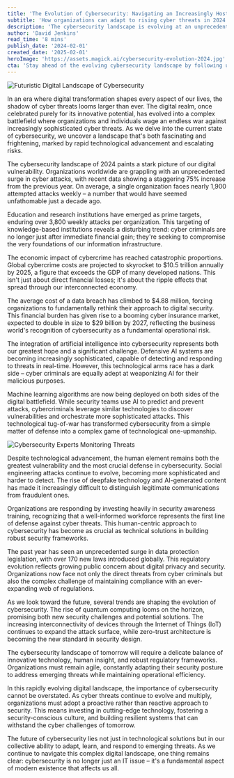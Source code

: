 ```yaml
---
title: 'The Evolution of Cybersecurity: Navigating an Increasingly Hostile Digital Landscape'
subtitle: 'How organizations can adapt to rising cyber threats in 2024'
description: 'The cybersecurity landscape is evolving at an unprecedented pace, with organizations facing an average of 1,900 weekly attacks. As global cybercrime costs approach $10.5 trillion annually by 2025, the integration of AI in both defense and offense is reshaping the battlefield. This comprehensive analysis explores the current state of cybersecurity, emerging threats, and strategies for building resilient digital defenses.'
author: 'David Jenkins'
read_time: '8 mins'
publish_date: '2024-02-01'
created_date: '2025-02-01'
heroImage: 'https://assets.magick.ai/cybersecurity-evolution-2024.jpg'
cta: 'Stay ahead of the evolving cybersecurity landscape by following us on LinkedIn at [Magick AI](https://www.linkedin.com/company/magick-ai) for regular updates on the latest threats and defense strategies.'
---
```


![Futuristic Digital Landscape of Cybersecurity](https://i.magick.ai/PIXE/1738428536557_magick_img.webp)

In an era where digital transformation shapes every aspect of our lives, the shadow of cyber threats looms larger than ever. The digital realm, once celebrated purely for its innovative potential, has evolved into a complex battlefield where organizations and individuals wage an endless war against increasingly sophisticated cyber threats. As we delve into the current state of cybersecurity, we uncover a landscape that's both fascinating and frightening, marked by rapid technological advancement and escalating risks.

The cybersecurity landscape of 2024 paints a stark picture of our digital vulnerability. Organizations worldwide are grappling with an unprecedented surge in cyber attacks, with recent data showing a staggering 75% increase from the previous year. On average, a single organization faces nearly 1,900 attempted attacks weekly – a number that would have seemed unfathomable just a decade ago.

Education and research institutions have emerged as prime targets, enduring over 3,800 weekly attacks per organization. This targeting of knowledge-based institutions reveals a disturbing trend: cyber criminals are no longer just after immediate financial gain; they're seeking to compromise the very foundations of our information infrastructure.

The economic impact of cybercrime has reached catastrophic proportions. Global cybercrime costs are projected to skyrocket to $10.5 trillion annually by 2025, a figure that exceeds the GDP of many developed nations. This isn't just about direct financial losses; it's about the ripple effects that spread through our interconnected economy.

The average cost of a data breach has climbed to $4.88 million, forcing organizations to fundamentally rethink their approach to digital security. This financial burden has given rise to a booming cyber insurance market, expected to double in size to $29 billion by 2027, reflecting the business world's recognition of cybersecurity as a fundamental operational risk.

The integration of artificial intelligence into cybersecurity represents both our greatest hope and a significant challenge. Defensive AI systems are becoming increasingly sophisticated, capable of detecting and responding to threats in real-time. However, this technological arms race has a dark side – cyber criminals are equally adept at weaponizing AI for their malicious purposes.

Machine learning algorithms are now being deployed on both sides of the digital battlefield. While security teams use AI to predict and prevent attacks, cybercriminals leverage similar technologies to discover vulnerabilities and orchestrate more sophisticated attacks. This technological tug-of-war has transformed cybersecurity from a simple matter of defense into a complex game of technological one-upmanship.

![Cybersecurity Experts Monitoring Threats](https://i.magick.ai/PIXE/1738428536560_magick_img.webp)

Despite technological advancement, the human element remains both the greatest vulnerability and the most crucial defense in cybersecurity. Social engineering attacks continue to evolve, becoming more sophisticated and harder to detect. The rise of deepfake technology and AI-generated content has made it increasingly difficult to distinguish legitimate communications from fraudulent ones.

Organizations are responding by investing heavily in security awareness training, recognizing that a well-informed workforce represents the first line of defense against cyber threats. This human-centric approach to cybersecurity has become as crucial as technical solutions in building robust security frameworks.

The past year has seen an unprecedented surge in data protection legislation, with over 170 new laws introduced globally. This regulatory evolution reflects growing public concern about digital privacy and security. Organizations now face not only the direct threats from cyber criminals but also the complex challenge of maintaining compliance with an ever-expanding web of regulations.

As we look toward the future, several trends are shaping the evolution of cybersecurity. The rise of quantum computing looms on the horizon, promising both new security challenges and potential solutions. The increasing interconnectivity of devices through the Internet of Things (IoT) continues to expand the attack surface, while zero-trust architecture is becoming the new standard in security design.

The cybersecurity landscape of tomorrow will require a delicate balance of innovative technology, human insight, and robust regulatory frameworks. Organizations must remain agile, constantly adapting their security posture to address emerging threats while maintaining operational efficiency.

In this rapidly evolving digital landscape, the importance of cybersecurity cannot be overstated. As cyber threats continue to evolve and multiply, organizations must adopt a proactive rather than reactive approach to security. This means investing in cutting-edge technology, fostering a security-conscious culture, and building resilient systems that can withstand the cyber challenges of tomorrow.

The future of cybersecurity lies not just in technological solutions but in our collective ability to adapt, learn, and respond to emerging threats. As we continue to navigate this complex digital landscape, one thing remains clear: cybersecurity is no longer just an IT issue – it's a fundamental aspect of modern existence that affects us all.